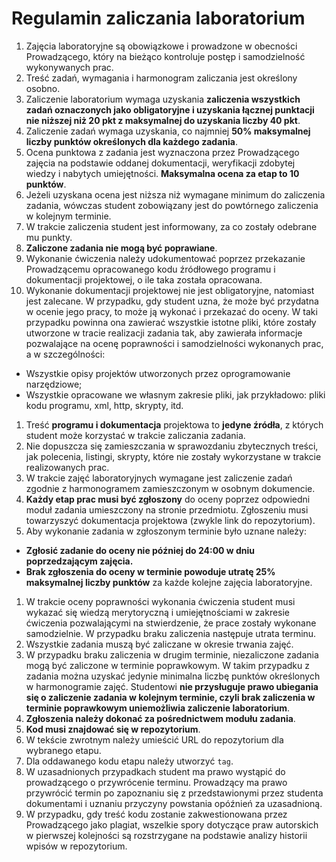 # Regulamin zaliczania laboratorium

1. Zajęcia laboratoryjne są obowiązkowe i prowadzone w obecności Prowadzącego, który na bieżąco kontroluje postęp i samodzielność wykonywanych prac.
2. Treść zadań, wymagania i harmonogram zaliczania jest określony osobno. 
3. Zaliczenie laboratorium wymaga uzyskania **zaliczenia wszystkich zadań oznaczonych jako obligatoryjne i uzyskania łącznej punktacji nie niższej niż 20 pkt z maksymalnej do uzyskania liczby 40 pkt**.
1. Zaliczenie zadań wymaga uzyskania, co najmniej **50% maksymalnej liczby punktów określonych dla każdego zadania**.
1. Ocena punktowa z zadania jest wyznaczona przez Prowadzącego zajęcia na podstawie oddanej dokumentacji, weryfikacji zdobytej wiedzy i nabytych umiejętności. **Maksymalna ocena za etap to 10 punktów**.
2. Jeżeli uzyskana ocena jest niższa niż wymagane minimum do zaliczenia zadania, wówczas student zobowiązany jest do powtórnego zaliczenia w kolejnym terminie.
1. W trakcie zaliczenia student jest informowany, za co zostały odebrane mu punkty.
1. **Zaliczone zadania nie mogą być poprawiane**.
1. Wykonanie ćwiczenia należy udokumentować poprzez przekazanie Prowadzącemu opracowanego kodu źródłowego programu i dokumentacji projektowej, o ile taka została opracowana.
1. Wykonanie dokumentacji projektowej nie jest obligatoryjne, natomiast jest zalecane. W przypadku, gdy student uzna, że może być przydatna w ocenie jego pracy, to może ją wykonać i przekazać do oceny. W taki przypadku powinna ona zawierać wszystkie istotne pliki, które zostały utworzone w tracie realizacji zadania tak, aby zawierała informacje pozwalające na ocenę poprawności i samodzielności wykonanych prac, a w szczególności:
 * Wszystkie opisy projektów utworzonych przez oprogramowanie narzędziowe;
 * Wszystkie opracowane we własnym zakresie pliki, jak przykładowo: pliki kodu programu, xml, http, skrypty, itd.
1. Treść **programu i dokumentacja** projektowa to **jedyne źródła**, z których student może korzystać w trakcie zaliczania zadania.
1.	Nie dopuszcza się zamieszczania w sprawozdaniu zbytecznych treści, jak polecenia, listingi, skrypty, które nie zostały wykorzystane w trakcie realizowanych prac.
1. W trakcie zajęć laboratoryjnych wymagane jest zaliczenie zadań zgodnie z harmonogramem zamieszczonym w osobnym dokumencie.
1. **Każdy etap prac musi być zgłoszony** do oceny poprzez odpowiedni moduł zadania umieszczony na stronie przedmiotu. Zgłoszeniu musi towarzyszyć dokumentacja projektowa (zwykle link do repozytorium).
1. Aby wykonanie zadania w zgłoszonym terminie było uznane należy:
 * **Zgłosić zadanie do oceny nie później do 24:00 w dniu poprzedzającym zajęcia.**
 * **Brak zgłoszenia do oceny w terminie powoduje utratę 25% maksymalnej liczby punktów** za każde kolejne zajęcia laboratoryjne.
1. W trakcie oceny poprawności wykonania ćwiczenia student musi wykazać się wiedzą merytoryczną i umiejętnościami w zakresie ćwiczenia pozwalającymi na stwierdzenie, że prace zostały wykonane samodzielnie. W przypadku braku zaliczenia następuje utrata terminu.
1. Wszystkie zadania muszą być zaliczane w okresie trwania zajęć.
1. W przypadku braku zaliczenia w drugim terminie, niezaliczone zadania mogą być zaliczone w terminie poprawkowym. W takim przypadku z zadania można uzyskać jedynie minimalna liczbę punktów określonych w harmonogramie zajęć. Studentowi **nie przysługuje prawo ubiegania się o zaliczenie zadania w kolejnym terminie, czyli brak zaliczenia w terminie poprawkowym uniemożliwia zaliczenie laboratorium**.
1. **Zgłoszenia należy dokonać za pośrednictwem modułu zadania**. 
1. **Kod musi znajdować się w repozytorium**.
1. W tekście zwrotnym należy umieścić URL do repozytorium dla wybranego etapu.
1. Dla oddawanego kodu etapu należy utworzyć `tag`.
1. W uzasadnionych przypadkach student ma prawo wystąpić do prowadzącego o przywrócenie terminu. Prowadzący ma prawo przywrócić termin po zapoznaniu się z przedstawionymi przez studenta dokumentami i uznaniu przyczyny powstania opóźnień za uzasadnioną.
1. W przypadku, gdy treść kodu zostanie zakwestionowana przez Prowadzącego jako plagiat, wszelkie spory dotyczące praw autorskich w pierwszej kolejności są rozstrzygane na podstawie analizy historii wpisów w repozytorium.


 


